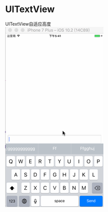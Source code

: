# UITextView
UITextView自适应高度<br>
![](https://github.com/zhangxiongwen/UITextView/blob/master/gif.gif)
